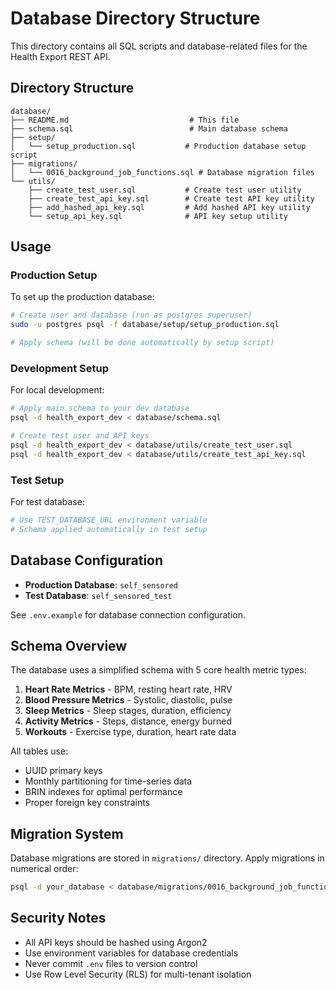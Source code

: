 # Database Directory Structure

This directory contains all SQL scripts and database-related files for the Health Export REST API.

## Directory Structure

```
database/
├── README.md                           # This file
├── schema.sql                          # Main database schema
├── setup/
│   └── setup_production.sql           # Production database setup script
├── migrations/
│   └── 0016_background_job_functions.sql # Database migration files
└── utils/
    ├── create_test_user.sql           # Create test user utility
    ├── create_test_api_key.sql        # Create test API key utility
    ├── add_hashed_api_key.sql         # Add hashed API key utility
    └── setup_api_key.sql              # API key setup utility
```

## Usage

### Production Setup

To set up the production database:

```bash
# Create user and database (run as postgres superuser)
sudo -u postgres psql -f database/setup/setup_production.sql

# Apply schema (will be done automatically by setup script)
```

### Development Setup

For local development:

```bash
# Apply main schema to your dev database
psql -d health_export_dev < database/schema.sql

# Create test user and API keys
psql -d health_export_dev < database/utils/create_test_user.sql
psql -d health_export_dev < database/utils/create_test_api_key.sql
```

### Test Setup

For test database:

```bash
# Use TEST_DATABASE_URL environment variable
# Schema applied automatically in test setup
```

## Database Configuration

- **Production Database**: `self_sensored`
- **Test Database**: `self_sensored_test`

See `.env.example` for database connection configuration.

## Schema Overview

The database uses a simplified schema with 5 core health metric types:

1. **Heart Rate Metrics** - BPM, resting heart rate, HRV
2. **Blood Pressure Metrics** - Systolic, diastolic, pulse
3. **Sleep Metrics** - Sleep stages, duration, efficiency
4. **Activity Metrics** - Steps, distance, energy burned
5. **Workouts** - Exercise type, duration, heart rate data

All tables use:
- UUID primary keys
- Monthly partitioning for time-series data
- BRIN indexes for optimal performance
- Proper foreign key constraints

## Migration System

Database migrations are stored in `migrations/` directory. Apply migrations in numerical order:

```bash
psql -d your_database < database/migrations/0016_background_job_functions.sql
```

## Security Notes

- All API keys should be hashed using Argon2
- Use environment variables for database credentials
- Never commit `.env` files to version control
- Use Row Level Security (RLS) for multi-tenant isolation